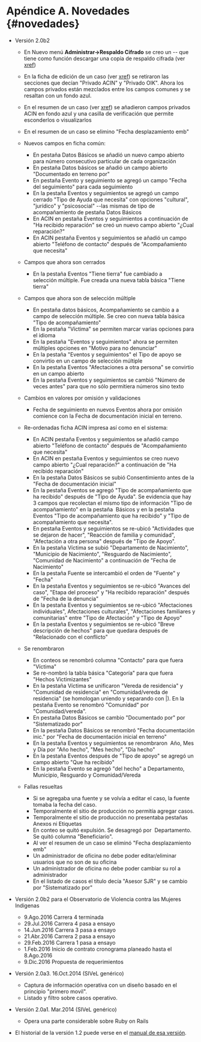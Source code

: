 
# Apéndice A. Novedades {#novedades}
* Versión 2.0b2 
	* En Nuevo menú __Administrar->Respaldo Cifrado__ se creo un -- 
	que tiene como función descargar una copia de respaldo cifrada 
	(ver [xref](#copia_de_respaldo_cifrada))
	* En la ficha de edición de un caso (ver [xref](#ficha_comun))
	   se retiraron las secciones que decían "Privado ACIN" y 
	   "Privado OIK".  Ahora los campos privados están mezclados entre 
	   los campos comunes y se resaltan con un fondo azul.
	* En el resumen de un caso (ver [xref](#resumen_de_un_caso)) se 
	  añadieron campos privados ACIN en fondo azul y una casilla de 
	  verificación que permite esconderlos o visualizarlos
	* En el resumen de un caso se elimino "Fecha desplazamiento emb"  
	
	* Nuevos campos en ficha común:
		* En pestaña Datos Básicos se añadió un nuevo campo abierto para 
	 	  número consecutivo particular de cada organización 
		* En pestaña Datos básicos se añadió un campo abierto 
		  "Documentado en terreno por"
	 	* En pestaña Evento y seguimiento se agregó un campo
		  "Fecha del seguimiento" para cada seguimiento
		* En la pestaña Eventos y seguimientos se agregó un 
		  campo cerrado "Tipo de Ayuda que necesita" con 
		  opciones "cultural", "jurídico" y "psicosocial" 
		  --las mismas de tipo de acompañamiento de pestaña 
		  Datos Básicos
		* En ACIN en pestaña Eventos y seguimientos a 
		  continuación de "Ha recibido reparación" 
		  se creó un nuevo campo abierto "¿Cual reparación?"  
		* En ACIN pestaña Eventos y seguimientos se añadió un campo 
		  abierto "Teléfono de contacto" después de "Acompañamiento 
		  que necesita"
  

	* Campos que ahora son cerrados 
		* En la pestaña Eventos "Tiene tierra" fue cambiado a  
		  selección múltiple. Fue creada una nueva tabla 
		  básica "Tiene tierra"

	* Campos que ahora son de selección múltiple
		* En pestaña datos básicos, Acompañamiento se cambio a
	   	  a campo de selección múltiple. Se creo con nueva tabla básica 
	 	  "Tipo de acompañamiento"
		* En la pestaña "Víctima" se permiten marcar varias 
		  opciones para el idioma
		* En la pestaña "Eventos y seguimientos" ahora se 
		  permiten múltiples opciones en "Motivo para no denunciar"
		* En la pestaña "Eventos y seguimientos" el Tipo de 
		  apoyo se convirtio en un campo de selección múltiple
		* En la pestaña Eventos "Afectaciones a otra persona" 
		  se convirtio en un campo abierto 
		* En la pestaña Eventos y seguimientos se cambió 
	  	  "Número de veces antes" para que no sólo permitiera 
		  números sino texto 

	* Cambios en valores por omisión y validaciones
		* Fecha de seguimiento en nuevos Eventos ahora por 
		  omisión comience con la Fecha de documentación inicial en 
		  terreno.

	* Re-ordenadas ficha ACIN impresa así como en el sistema:
		* En ACIN pestaña Eventos y seguimientos se añadió 
	 	  campo abierto "Teléfono de contacto" después de 
		  "Acompañamiento que necesita" 
		* En ACIN en pestaña Eventos y seguimientos se creo 
		  nuevo campo abierto "¿Cual reparación?" a 
		  continuación de "Ha recibido reparación" 
		* En la pestaña Datos Básicos se subió Consentimiento 
	  	  antes de la "Fecha de documentación inicial"
		* En la pestaña Eventos se agregó "Tipo de 
		  acompañamiento que ha recibido" después de "Tipo de Ayuda".
		  Se evidencia que hay 3 campos que recolectan el mismo tipo 
		  de información "Tipo de acompañamiento" en la pestaña 
		  Básicos y en la pestaña Eventos "Tipo de acompañamiento 
		  que ha recibido" y "Tipo de acompañamiento que necesita". 
		* En pestaña Eventos y seguimientos se re-ubicó 
		  "Actividades que se dejaron de hacer", "Reacción de 
		  familia y comunidad", "Afectación a otra persona" 
		  después de "Tipo de Apoyo".
		* En la pestaña Víctima se subió "Departamento 
		  de Nacimiento", "Municipio de Nacimiento", 
		  "Resguardo de Nacimiento", "Comunidad de Nacimiento" 
		  a continuación de "Fecha de Nacimiento"
		* En la pestaña Fuente se intercambió el orden de 
		  "Fuente" y "Fecha"
		* En la pestaña Eventos y seguimientos se 
		  re-ubicó "Avances del caso", "Etapa del proceso" y 
		  "Ha recibido reparación" después de "Fecha de la 
		  denuncia"
		* En la pestaña Eventos y seguimientos se 
		  re-ubicó "Afectaciones individuales", Afectaciones 
		  culturales", "Afectaciones familiares y comunitarias"
		  entre "Tipo de Afectación" y "Tipo de Apoyo"
		* En la pestaña Eventos y seguimientos se 
		  re-ubicó "Breve descripción de hechos" 
		  para que quedara después de "Relacionado 
		  con el conflicto" 
	

	* Se renombraron
		* En conteos se renombró columna "Contacto" 
		  para que fuera "Víctima"
		* Se re-nombró la tabla básica "Categoría" para que 
		  fuera "Hechos Victimizantes"
		* En la pestaña Víctima se unificaron "Vereda de 
		  residencia" y "Comunidad de residencia" en 
		  "Comunidad/vereda de residencia" (se homologan 
		  uniendo y separando con |). En la pestaña 
		  Evento se renombró "Comunidad" por 
		  "Comunidad/vereda".
		* En pestaña Datos Básicos se cambio "Documentado 
		  por" por "Sistematizado por"
		* En la pestaña Datos Básicos se renombró "Fecha 
		  documentación inic." por "Fecha de 
		  documentación inicial en terreno"
		* En la pestaña Eventos y seguimientos se renombraron 
		  Año, Mes y Día por "Año hecho", "Mes hecho", 
		  "Día hecho"
		* En la pestaña Eventos después de "Tipo de apoyo" 
		  se agregó un campo abierto "Que ha recibido" 
		* En la pestaña Evento se agregó  "del hecho" a 
	  	  Departamento, Municipio, Resguardo y 
		  Comunidad/Vereda 

	* Fallas resueltas
		* Si se agregaba una fuente y se volvía a editar el caso, 
		  la fuente tomaba la fecha del caso.
		* Temporalmente el sitio de producción no permitía 
		  agregar casos.  
		* Temporalmente el sitio de producción no presentaba 
		  pestañas Anexos ni Etiquetas 
		* En conteo se  quitó expulsión. Se desagregó por 
		  Departamento.  Se quitó columna "Beneficiario". 
		* Al ver el resumen de un caso se eliminó 
		  "Fecha desplazamiento emb"
		* Un administrador de oficina no debe poder 
		  editar/eliminar usuarios que no son de su oficina
		* Un administrador de oficina no debe poder cambiar 
		  su rol a administrador 
		* En el listado de casos el título decía "Asesor SJR"
		  y se cambio por "Sistematizado por"
		

		  

* Versión 2.0b2 para el Observatorio de Violencia contra las Mujeres Indigenas
	* 9.Ago.2016 Carrera 4 terminada
	* 29.Jul.2016 Carrera 4 pasa a ensayo
	* 14.Jun.2016 Carrera 3 pasa a ensayo
	* 21.Abr.2016 Carrera 2 pasa a ensayo
	* 29.Feb.2016 Carrera 1 pasa a ensayo
	* 1.Feb.2016 Inicio de contrato cronograma planeado hasta el 8.Ago.2016 
	* 9.Dic.2016 Propuesta de requerimientos

* Versión 2.0a3. 16.Oct.2014   (SIVeL genérico)
	* Captura de información operativa con un diseño basado en el 
	  principio "primero movil".  
	* Listado y filtro sobre casos operativo.

* Versión 2.0a1. Mar.2014 (SIVeL genérico)
	* Opera una parte considerable sobre Ruby on Rails

* El historial de la versión 1.2 puede verse en el [manual de esa versión](http://sivel.sourceforge.net/1.2/).

